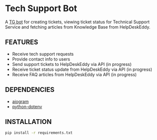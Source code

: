 # Tech Support Bot

A [TG bot](https://t.me/across_tech_bot) for creating tickets, viewing ticket status for Technical Support Service and fetching articles from Knowledge Base from HelpDeskEddy.

## FEATURES

- Receive tech support requests
- Provide contact info to users
- Send support tickets to HelpDeskEddy via API (in progress)
- Receive ticket status update from HelpDeskEddy via API (in progress)
- Receive FAQ articles from HelpDeskEddy via API (in progress)

## DEPENDENCIES

- [aiogram](https://github.com/aio-libs/aiohttp)
- [python-dotenv](https://github.com/theskumar/python-dotenv)

## INSTALLATION

```bash
pip install -r requirements.txt
```

